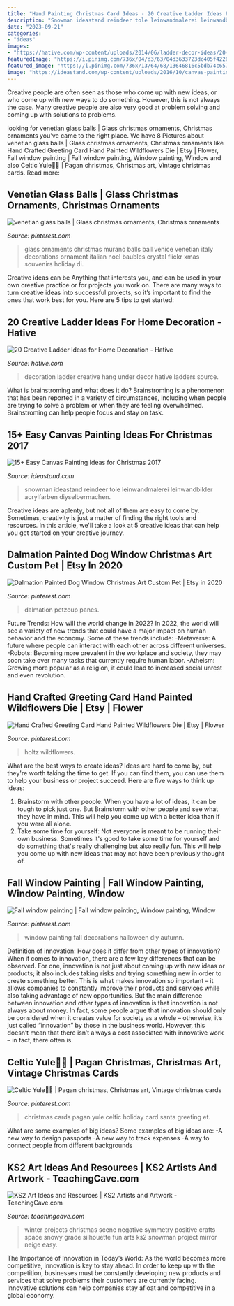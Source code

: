 ```yaml
---
title: "Hand Painting Christmas Card Ideas - 20 Creative Ladder Ideas For Home Decoration"
description: "Snowman ideastand reindeer tole leinwandmalerei leinwandbilder acrylfarben diyselbermachen"
date: "2023-09-21"
categories:
- "ideas"
images:
- "https://hative.com/wp-content/uploads/2014/06/ladder-decor-ideas/20-ladder-decor-ideas.jpg"
featuredImage: "https://i.pinimg.com/736x/04/d3/63/04d3633723dc405f42260d934ac2249d.jpg"
featured_image: "https://i.pinimg.com/736x/13/64/68/13646816c5bdb74c657c782cea59a417.jpg"
image: "https://ideastand.com/wp-content/uploads/2016/10/canvas-paintings/7-canvas-paintings-for-christmas.jpg"
---
```



Creative people are often seen as those who come up with new ideas, or who come up with new ways to do something. However, this is not always the case. Many creative people are also very good at problem solving and coming up with solutions to problems.

	

		
looking for venetian glass balls | Glass christmas ornaments, Christmas ornaments you've came to the right place. We have 8 Pictures about venetian glass balls | Glass christmas ornaments, Christmas ornaments like Hand Crafted Greeting Card Hand Painted Wildflowers Die | Etsy | Flower, Fall window painting | Fall window painting, Window painting, Window and also Celtic Yule🎄🎻 | Pagan christmas, Christmas art, Vintage christmas cards. Read more:
		
    
## Venetian Glass Balls | Glass Christmas Ornaments, Christmas Ornaments

<img loading=lazy src="https://i.pinimg.com/736x/04/21/8e/04218e8929f56206563eef3a34707457--glass-christmas-ornaments-christmas-balls.jpg" onerror="this.onerror=null;this.src='https://tse3.mm.bing.net/th?id=OIP.knGptRl8sZQUp5eO8ZQ7-QDMEx&amp;pid=15.1';" alt="venetian glass balls | Glass christmas ornaments, Christmas ornaments">

_Source: pinterest.com_

>glass ornaments christmas murano balls ball venice venetian italy decorations ornament italian noel baubles crystal flickr xmas souvenirs holiday di. 

	

Creative ideas can be Anything that interests you, and can be used in your own creative practice or for projects you work on. There are many ways to turn creative ideas into successful projects, so it’s important to find the ones that work best for you. Here are 5 tips to get started: 

    
## 20 Creative Ladder Ideas For Home Decoration - Hative

<img loading=lazy src="https://hative.com/wp-content/uploads/2014/06/ladder-decor-ideas/20-ladder-decor-ideas.jpg" onerror="this.onerror=null;this.src='https://tse2.mm.bing.net/th?id=OIP.DnWg652kQc8FWCIogHUlCgHaLI&amp;pid=15.1';" alt="20 Creative Ladder Ideas for Home Decoration - Hative">

_Source: hative.com_

>decoration ladder creative hang under decor hative ladders source. 

	

What is brainstroming and what does it do?
Brainstroming is a phenomenon that has been reported in a variety of circumstances, including when people are trying to solve a problem or when they are feeling overwhelmed. Brainstroming can help people focus and stay on task.

    
## 15+ Easy Canvas Painting Ideas For Christmas 2017

<img loading=lazy src="https://ideastand.com/wp-content/uploads/2016/10/canvas-paintings/7-canvas-paintings-for-christmas.jpg" onerror="this.onerror=null;this.src='https://tse4.mm.bing.net/th?id=OIP.014YoQQdr6UOKXLPz16hLgHaNq&amp;pid=15.1';" alt="15+ Easy Canvas Painting Ideas for Christmas 2017">

_Source: ideastand.com_

>snowman ideastand reindeer tole leinwandmalerei leinwandbilder acrylfarben diyselbermachen. 

	

Creative ideas are aplenty, but not all of them are easy to come by. Sometimes, creativity is just a matter of finding the right tools and resources. In this article, we'll take a look at 5 creative ideas that can help you get started on your creative journey.

    
## Dalmation Painted Dog Window Christmas Art Custom Pet | Etsy In 2020

<img loading=lazy src="https://i.pinimg.com/736x/b5/8e/a4/b58ea47bcfe34ae57fef9a6fbb7bb56f.jpg" onerror="this.onerror=null;this.src='https://tse3.mm.bing.net/th?id=OIP.fP_yawcD_KeNudQfvJREMwHaKD&amp;pid=15.1';" alt="Dalmation Painted Dog Window Christmas Art Custom Pet | Etsy in 2020">

_Source: pinterest.com_

>dalmation petzoup panes. 

	

Future Trends: How will the world change in 2022?
In 2022, the world will see a variety of new trends that could have a major impact on human behavior and the economy. Some of these trends include: 
-Metaverse: A future where people can interact with each other across different universes. 
-Robots: Becoming more prevalent in the workplace and society, they may soon take over many tasks that currently require human labor. 
-Atheism: Growing more popular as a religion, it could lead to increased social unrest and even revolution.

    
## Hand Crafted Greeting Card Hand Painted Wildflowers Die | Etsy | Flower

<img loading=lazy src="https://i.pinimg.com/736x/13/64/68/13646816c5bdb74c657c782cea59a417.jpg" onerror="this.onerror=null;this.src='https://tse2.mm.bing.net/th?id=OIP.3hOoiVPNuQLwRLeFZXLaegHaJo&amp;pid=15.1';" alt="Hand Crafted Greeting Card Hand Painted Wildflowers Die | Etsy | Flower">

_Source: pinterest.com_

>holtz wildflowers. 

	

What are the best ways to create ideas?
Ideas are hard to come by, but they're worth taking the time to get. If you can find them, you can use them to help your business or project succeed. Here are five ways to think up ideas: 
1. Brainstorm with other people: When you have a lot of ideas, it can be tough to pick just one. But Brainstorm with other people and see what they have in mind. This will help you come up with a better idea than if you were all alone. 
2. Take some time for yourself: Not everyone is meant to be running their own business. Sometimes it's good to take some time for yourself and do something that's really challenging but also really fun. This will help you come up with new ideas that may not have been previously thought of. 

    
## Fall Window Painting | Fall Window Painting, Window Painting, Window

<img loading=lazy src="https://i.pinimg.com/736x/10/78/3a/10783ab0f3dfdcffb696f300fdb18a21.jpg" onerror="this.onerror=null;this.src='https://tse2.mm.bing.net/th?id=OIP.TK5z6CPLT_DmyZlWOIYm1wHaNK&amp;pid=15.1';" alt="Fall window painting | Fall window painting, Window painting, Window">

_Source: pinterest.com_

>window painting fall decorations halloween diy autumn. 

	

Definition of innovation: How does it differ from other types of innovation?
When it comes to innovation, there are a few key differences that can be observed. For one, innovation is not just about coming up with new ideas or products; it also includes taking risks and trying something new in order to create something better. This is what makes innovation so important – it allows companies to constantly improve their products and services while also taking advantage of new opportunities.
But the main difference between innovation and other types of innovation is that innovation is not always about money. In fact, some people argue that innovation should only be considered when it creates value for society as a whole – otherwise, it’s just called “innovation” by those in the business world. However, this doesn’t mean that there isn’t always a cost associated with innovative work – in fact, there often is.

    
## Celtic Yule🎄🎻 | Pagan Christmas, Christmas Art, Vintage Christmas Cards

<img loading=lazy src="https://i.pinimg.com/736x/04/d3/63/04d3633723dc405f42260d934ac2249d.jpg" onerror="this.onerror=null;this.src='https://tse4.mm.bing.net/th?id=OIP.SnHmLGq3Mif3VGP663vMPAHaJ8&amp;pid=15.1';" alt="Celtic Yule🎄🎻 | Pagan christmas, Christmas art, Vintage christmas cards">

_Source: pinterest.com_

>christmas cards pagan yule celtic holiday card santa greeting et. 

	

What are some examples of big ideas?
Some examples of big ideas are: 
-A new way to design passports 
-A new way to track expenses 
-A way to connect people from different backgrounds

    
## KS2 Art Ideas And Resources | KS2 Artists And Artwork - TeachingCave.com

<img loading=lazy src="https://www.teachingcave.com/wp-content/uploads/2016/07/symmetry-art.jpg" onerror="this.onerror=null;this.src='https://tse4.mm.bing.net/th?id=OIP.R1aNtMOfBIanEWiXVOD9YQAAAA&amp;pid=15.1';" alt="KS2 Art Ideas and Resources | KS2 Artists and Artwork - TeachingCave.com">

_Source: teachingcave.com_

>winter projects christmas scene negative symmetry positive crafts space snowy grade silhouette fun arts ks2 snowman project mirror neige easy. 

	

The Importance of Innovation in Today’s World:
As the world becomes more competitive, innovation is key to stay ahead. In order to keep up with the competition, businesses must be constantly developing new products and services that solve problems their customers are currently facing. Innovative solutions can help companies stay afloat and competitive in a global economy.

